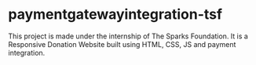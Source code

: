 # paymentgatewayintegration-tsf
This project is made under the internship of The Sparks Foundation. It is a Responsive Donation Website built using HTML, CSS, JS and payment integration.

